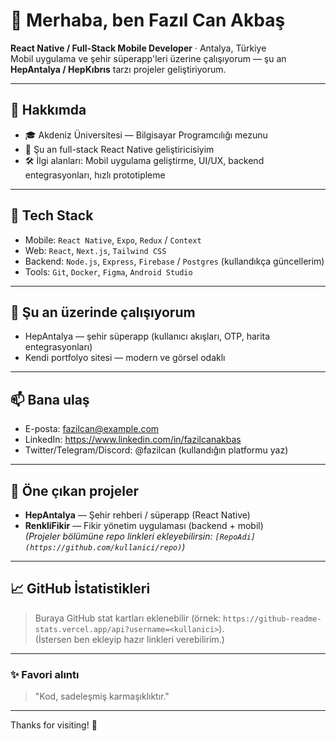 # 👋 Merhaba, ben Fazıl Can Akbaş

**React Native / Full-Stack Mobile Developer** · Antalya, Türkiye  
Mobil uygulama ve şehir süperapp'leri üzerine çalışıyorum — şu an **HepAntalya / HepKıbrıs** tarzı projeler geliştiriyorum.

---

## 🚀 Hakkımda
- 🎓 Akdeniz Üniversitesi — Bilgisayar Programcılığı mezunu  
- 💼 Şu an full-stack React Native geliştiricisiyim  
- 🛠️ İlgi alanları: Mobil uygulama geliştirme, UI/UX, backend entegrasyonları, hızlı prototipleme

---

## 🧰 Tech Stack
- Mobile: `React Native`, `Expo`, `Redux` / `Context`  
- Web: `React`, `Next.js`, `Tailwind CSS`  
- Backend: `Node.js`, `Express`, `Firebase` / `Postgres` (kullandıkça güncellerim)  
- Tools: `Git`, `Docker`, `Figma`, `Android Studio`

---

## 🔭 Şu an üzerinde çalışıyorum
- HepAntalya — şehir süperapp (kullanıcı akışları, OTP, harita entegrasyonları)
- Kendi portfolyo sitesi — modern ve görsel odaklı

---

## 📫 Bana ulaş
- E-posta: fazilcan@example.com  
- LinkedIn: https://www.linkedin.com/in/fazilcanakbas  
- Twitter/Telegram/Discord: @fazilcan (kullandığın platformu yaz)

---

## 📂 Öne çıkan projeler
- **HepAntalya** — Şehir rehberi / süperapp (React Native)  
- **RenkliFikir** — Fikir yönetim uygulaması (backend + mobil)  
*(Projeler bölümüne repo linkleri ekleyebilirsin: `[RepoAdi](https://github.com/kullanici/repo)`)*

---

## 📈 GitHub İstatistikleri
> Buraya GitHub stat kartları eklenebilir (örnek: `https://github-readme-stats.vercel.app/api?username=<kullanici>`).  
(İstersen ben ekleyip hazır linkleri verebilirim.)

---

### ✨ Favori alıntı
> "Kod, sadeleşmiş karmaşıklıktır."

---

Thanks for visiting! 👋
